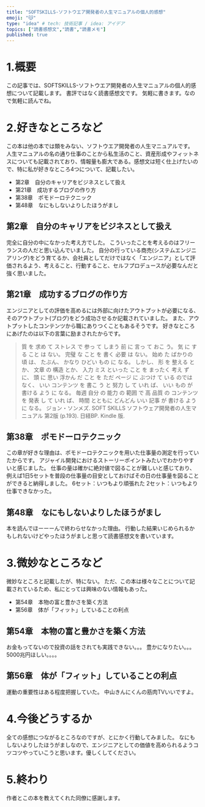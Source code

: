 ```yaml
---
title: "SOFTSKILLS-ソフトウエア開発者の人生マニュアルの個人的感想"
emoji: "😽"
type: "idea" # tech: 技術記事 / idea: アイデア
topics: ["読書感想文","読書","読書メモ"]
published: true
---
```


# 1.概要
この記事では、SOFTSKILLS-ソフトウエア開発者の人生マニュアルの個人的感想について記載します。
書評ではなく読書感想文です。
気軽に書きます。なので気軽に読んでね。


# 2.好きなところなど
この本は他の本では類をみない、ソフトウエア開発者の人生マニュアルです。
人生マニュアルの名の通り仕事のことから私生活のこと、資産形成やフィットネスについても記載されており、情報量も膨大である。感想文は短く仕上げたいので、特に私が好きなところ4つについて、記載したい。
- 第2章　自分のキャリアをビジネスとして扱え
- 第21章　成功するブログの作り方
- 第38章　ポモドーロテクニック
- 第48章　なにもしないよりしたほうがまし


## 第2章　自分のキャリアをビジネスとして扱え
完全に自分の中になかった考え方でした。
こういったことを考えるのはフリーランスの人だと思い込んでいました。
自分の行っている商売(システムエンジニアリング)をどう育てるか、会社員としてだけではなく「エンジニア」として評価されるよう、考えること、行動すること、セルフプロデュースが必要なんだと強く思いました。

## 第21章　成功するブログの作り方
エンジニアとしての評価を高めるには外部に向けたアウトプットが必要になる、そのアウトプット(ブログ)をどう成功させるか記載されていました。
また、アウトプットしたコンテンツから職にありつくこともあるそうです。
好きなところにあげたのは以下の言葉に励まされたからです。
>質 を 求め て ストレス で 参っ て しまう 前 に 言っ て おこ う。 気 に する こと は ない。 完璧 な こと を 書く 必要 は ない。 始め た ばかりの 頃 は、 たぶん、 かなり ひどい もの に なる。 しかし、 形 を 整える とか、 文章 の 構造 とか、 入力 ミス といった こと を まったく 考え ず に、 頭 に 思い 浮かん だ こと を ただ ページ に ぶつけ て いる のでは なく、 いい コンテンツ を 書こ う と 努力 し て いれ ば、 いい もの が 書ける よう に なる。 毎週 自分 の 能力 の 範囲 で 高 品質 の コンテンツ を 発表 し て いれ ば、 時間 とともに どんどん いい 記事 が 書ける よう に なる。
ジョン・ソンメズ. SOFT SKILLS ソフトウェア開発者の人生マニュアル 第2版 (p.193). 日経BP. Kindle 版. 



## 第38章　ポモドーロテクニック
この章が好きな理由は、ポモドーロテクニックを用いた仕事量の測定を行っていたからです。
アジャイル開発におけるストーリーポイントみたいでわかりやすいと感じました。
仕事の量は確かに絶対値で図ることが難しいと感じており、
例えば1日5セットを普段の仕事量の目安としておけばその日の仕事量を図ることができると納得しました。
6セット：いつもより頑張れた
2セット：いつもより仕事できなかった。




## 第48章　なにもしないよりしたほうがまし
本を読んでほーーーんで終わらせなかった理由。
行動した結果いじめられるかもしれないけどやったほうがましと思って読書感想文を書いています。

# 3.微妙なところなど
微妙なところと記載したが、特にない。
ただ、この本は様々なことについて記載されているため、私にとっては興味のない情報もあった。

- 第54章　本物の富と豊かさを築く方法
- 第56章　体が「フィット」していることの利点

## 第54章　本物の富と豊かさを築く方法
お金もってないので投資の話をされても実践できない。。。
豊かになりたい。。。
5000兆円ほしい。。。。


## 第56章　体が「フィット」していることの利点
運動の重要性はある程度把握していた。
中山きんにくんの筋肉TVいいですよ。


# 4.今後どうするか
全ての感想につながるところなのですが、とにかく行動してみました。
なにもしないよりしたほうがましなので、エンジニアとしての価値を高められるようコツコツやっていこうと思います。優しくしてください。


# 5.終わり
作者とこの本を教えてくれた同僚に感謝します。
